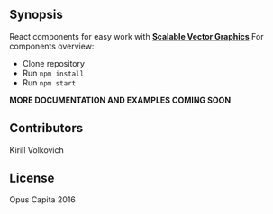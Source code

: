 ## Synopsis

React components for easy work with [**Scalable Vector Graphics**](https://en.wikipedia.org/wiki/Scalable_Vector_Graphics)
For components overview:
* Clone repository
* Run `npm install`
* Run `npm start`

**MORE DOCUMENTATION AND EXAMPLES COMING SOON**

## Contributors

Kirill Volkovich

## License

Opus Capita 2016
